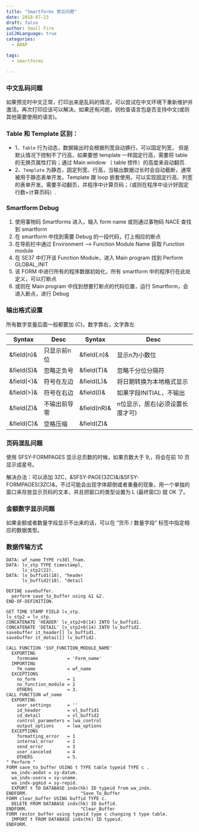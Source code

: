 ```yaml
---
title: "Smartforms 常见问题"
date: 2018-07-23
draft: false
author: Small Fire
isCJKLanguage: true
categories: 
  - ABAP

tags: 
  - smartforms

---
```


### 中文乱码问题

如果预览时中文正常，打印出来是乱码的情况，可以尝试在中文环境下重新维护并激活。再次打印应该可以解决。如果还有问题，则检查语言包是否支持中文(或则其他需要使用的语言)。

### Table 和 Template 区别：

- 1、`Table` 行为动态，数据输出时会根据列宽自动换行，可以固定列宽，
  但是默认情况下控制不了行高，如果要想 template 一样固定行高，需要将 table 的无换页属性打钩；通过 Main window （ table 控件）的高度来自动翻页.
- 2、`Template` 为静态，固定列宽、行高，当输出数据过长时会自动截断，通常被用于静态表单开发。Template 跟 loop 嵌套使用，可以实现固定行高、列宽的表单开发。需要手动翻页，并程序中计算页码；（或则在程序中设计好固定行数+计算页码）.

### Smartform Debug

1. 使用事物码 Smartforms 进入，输入 form name 或则通过事物码 NACE 查找到 smartform
2. 在 smartform 中找到需要 Debug 的一段代码，打上相应的断点
3. 在导航栏中通过 Environment –> Function Module Name 获取 Function module
4. 在 SE37 中打开该 Function Module，进入 Main program 找到 Perform GLOBAL_INIT
5. 该 FORM 中进行所有的程序数据初始化，所有 smartform 中的程序行在此处定义，可以打断点
6. 或则在 Main program 中找到想要打断点的代码位置，运行 Smartform，会进入断点，进行 Debug

### 输出格式设置

所有数字变量后面一般都要加 (C)，数字靠右，文字靠左

| Syntax     | Desc         | Syntax      | Desc                            |
| ---------- | ------------ | ----------- | ------------------------------- |
| &field(n)& | 只显示前n位  | &field(.n)& | 显示n为小数位                   |
| &field(S)& | 忽略正负号   | &field(T)&  | 忽略千分位分隔符                |
| &field(<)& | 符号在左边   | &field(L)&  | 将日期转换为本地格式显示        |
| &field(>)& | 符号在右边   | &field(I)&  | 如果字段INITIAL，不输出         |
| &field(Z)& | 不输出前导零 | &field(nR)& | n位显示，居右(必须设置长度才可) |
| &field(C)& | 空格压缩     | &field(Z)&  |                                 |

### 页码混乱问题

使用 SFSY-FORMPAGES 显示总页数的时候，如果页数大于 9,，将会在前 10 页显示成星号。

解决办法：可以添加 3ZC，&SFSY-PAGE(3ZC)&/&SFSY-FORMPAGES(3ZC)&，不过可能会出现字体颠倒或者重叠的现象，用一个单独的窗口来存放显示页码的文本，并且把窗口的类型设置为 L (最终窗口) 就 OK 了。

### 金额数字显示问题

如果金额或者数量字段显示不出来的话，可以在 “货币 / 数量字段” 标签中指定相应的数据类型。

### 数据传输方式

```ABAP
DATA: wf_name TYPE rs38l_fnam.
DATA: lv_stp TYPE timestampl,
      lv_stp2(22).
DATA: lv_buffid1(18), "header
      lv_buffid2(18). "detail

DEFINE savebuffer.
  perform save_to_buffer using &1 &2.
END-OF-DEFINITION.

GET TIME STAMP FIELD lv_stp.
lv_stp2 = lv_stp.
CONCATENATE 'HEADER' lv_stp2+8(14) INTO lv_buffid1.
CONCATENATE 'DETAIL' lv_stp2+8(14) INTO lv_buffid2.
savebuffer it_header[] lv_buffid1.
savebuffer it_detail[] lv_buffid2.

CALL FUNCTION 'SSF_FUNCTION_MODULE_NAME'
  EXPORTING
    formname           = 'Form_name'
  IMPORTING
    fm_name            = wf_name
  EXCEPTIONS
    no_form            = 1
    no_function_module = 2
    OTHERS             = 3.
CALL FUNCTION wf_name
  EXPORTING
    user_settings      = ''
    id_header          = vl_buffid1
    id_detail          = vl_buffid2
    control_parameters = lwa_control
    output_options     = lwa_options
  EXCEPTIONS
    formatting_error   = 1
    internal_error     = 2
    send_error         = 3
    user_canceled      = 4
    OTHERS             = 5.
" Perform "    
FORM save_to_buffer USING t TYPE table typeid TYPE c .
  wa_indx-aedat = sy-datum.
  wa_indx-usera = sy-uname.
  wa_indx-pgmid = sy-repid.
  EXPORT t TO DATABASE indx(hk) ID typeid from wa_indx.
ENDFORM.                    "Save_To_Buffer
FORM clear_buffer USING buffid TYPE c.
  DELETE FROM DATABASE indx(hk) ID buffid.
ENDFORM.                    "Clear_Buffer
FORM restor_buffer using typeid type c changing t type table.
  IMPORT t FROM DATABASE indx(hk) ID typeid.
ENDFORM. 
```

